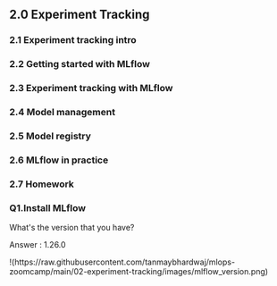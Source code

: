 <h2> 2.0 Experiment Tracking </h1>

<h3> 2.1 Experiment tracking intro </h2>

<h3> 2.2 Getting started with MLflow </h2>

<h3> 2.3 Experiment tracking with MLflow </h2>

<h3> 2.4 Model management </h2>

<h3> 2.5 Model registry </h2>

<h3> 2.6 MLflow in practice </h2>

<h3> 2.7 Homework </h2>

<h3> Q1.Install MLflow </h3>
  <p> What's the version that you have? </p>
  <p> Answer : 1.26.0 </p>
 !(https://raw.githubusercontent.com/tanmaybhardwaj/mlops-zoomcamp/main/02-experiment-tracking/images/mlflow_version.png)
  

